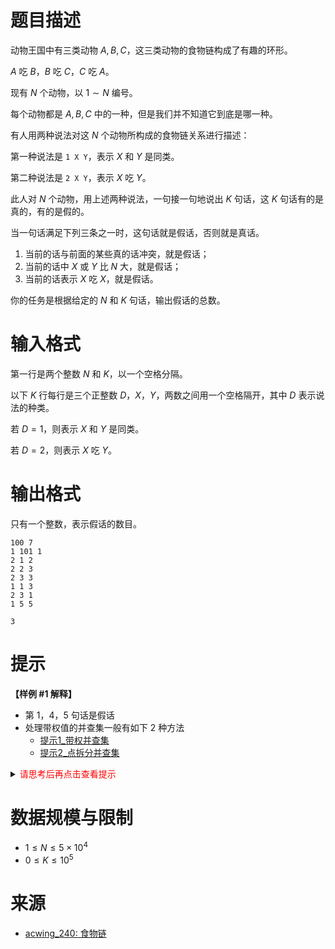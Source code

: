 # 题目描述

动物王国中有三类动物 $A,B,C$，这三类动物的食物链构成了有趣的环形。

$A$ 吃 $B$，$B$ 吃 $C$，$C$ 吃 $A$。

现有 $N$ 个动物，以 $1 \sim N$ 编号。

每个动物都是 $A,B,C$ 中的一种，但是我们并不知道它到底是哪一种。

有人用两种说法对这 $N$ 个动物所构成的食物链关系进行描述：

第一种说法是 `1 X Y`，表示 $X$ 和 $Y$ 是同类。

第二种说法是 `2 X Y`，表示 $X$ 吃 $Y$。

此人对 $N$ 个动物，用上述两种说法，一句接一句地说出 $K$ 句话，这 $K$ 句话有的是真的，有的是假的。

当一句话满足下列三条之一时，这句话就是假话，否则就是真话。

1.  当前的话与前面的某些真的话冲突，就是假话；
2.  当前的话中 $X$ 或 $Y$ 比 $N$ 大，就是假话；
3.  当前的话表示 $X$ 吃 $X$，就是假话。

你的任务是根据给定的 $N$ 和 $K$ 句话，输出假话的总数。

# 输入格式
第一行是两个整数 $N$ 和 $K$，以一个空格分隔。

以下 $K$ 行每行是三个正整数 $D，X，Y$，两数之间用一个空格隔开，其中 $D$ 表示说法的种类。

若 $D=1$，则表示 $X$ 和 $Y$ 是同类。

若 $D=2$，则表示 $X$ 吃 $Y$。 


# 输出格式
只有一个整数，表示假话的数目。

```input1
100 7
1 101 1 
2 1 2
2 2 3 
2 3 3 
1 1 3 
2 3 1 
1 5 5
```

```output1
3
```

# 提示 
**【样例 #1 解释】**
* 第 1，4，5 句话是假话
* 处理带权值的并查集一般有如下 2 种方法
  * [提示1_带权并查集](https://www.cnblogs.com/hyong-bingbing/p/13398178.html)
  * [提示2_点拆分并查集](https://www.cnblogs.com/desserts/p/8542373.html)

<details>
<summary><font color="#FF0000">请思考后再点击查看提示</font></summary>

</details>

# 数据规模与限制
* $1 \leq N \leq 5 \times 10^4$
* $0 \leq K \leq 10^5$

# 来源
* [acwing_240: 食物链](https://www.acwing.com/problem/content/242/)